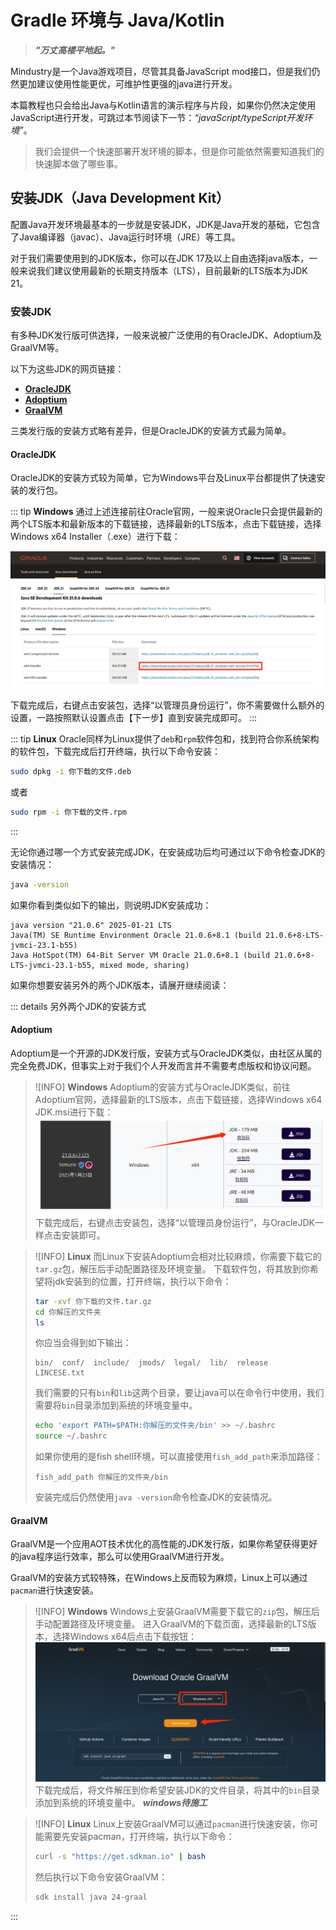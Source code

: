 # Gradle 环境与 Java/Kotlin

> ***"万丈高楼平地起。"***

Mindustry是一个Java游戏项目，尽管其具备JavaScript mod接口，但是我们仍然更加建议使用性能更优，可维护性更强的java进行开发。

本篇教程也只会给出Java与Kotlin语言的演示程序与片段，如果你仍然决定使用JavaScript进行开发，可跳过本节阅读下一节：*“javaScript/typeScript开发环境”*。

> 我们会提供一个快速部署开发环境的脚本，但是你可能依然需要知道我们的快速脚本做了哪些事。

## 安装JDK（Java Development Kit）

配置Java开发环境最基本的一步就是安装JDK，JDK是Java开发的基础，它包含了Java编译器（javac）、Java运行时环境（JRE）等工具。

对于我们需要使用到的JDK版本，你可以在JDK 17及以上自由选择java版本，一般来说我们建议使用最新的长期支持版本（LTS），目前最新的LTS版本为JDK 21。

### 安装JDK

有多种JDK发行版可供选择，一般来说被广泛使用的有OracleJDK、Adoptium及GraalVM等。

以下为这些JDK的网页链接：

- [**OracleJDK**](https://www.oracle.com/java/technologies/javase-jdk21-downloads.html)
- [**Adoptium**](https://adoptium.net/)
- [**GraalVM**](https://www.graalvm.org/)

三类发行版的安装方式略有差异，但是OracleJDK的安装方式最为简单。

#### OracleJDK

OracleJDK的安装方式较为简单，它为Windows平台及Linux平台都提供了快速安装的发行包。

::: tip **Windows**
通过上述连接前往Oracle官网，一般来说Oracle只会提供最新的两个LTS版本和最新版本的下载链接，选择最新的LTS版本，点击下载链接，选择Windows x64 Installer（.exe）进行下载：

![download-oracle](./imgs/download-oracle.png)

下载完成后，右键点击安装包，选择“以管理员身份运行”，你不需要做什么额外的设置，一路按照默认设置点击【下一步】直到安装完成即可。
:::

::: tip **Linux**
Oracle同样为Linux提供了`deb`和`rpm`软件包和，找到符合你系统架构的软件包，下载完成后打开终端，执行以下命令安装：

```bash
sudo dpkg -i 你下载的文件.deb
```

或者

```bash
sudo rpm -i 你下载的文件.rpm
```

:::

无论你通过哪一个方式安装完成JDK，在安装成功后均可通过以下命令检查JDK的安装情况：

```bash
java -version
```

如果你看到类似如下的输出，则说明JDK安装成功：

```
java version "21.0.6" 2025-01-21 LTS
Java(TM) SE Runtime Environment Oracle 21.0.6+8.1 (build 21.0.6+8-LTS-jvmci-23.1-b55)
Java HotSpot(TM) 64-Bit Server VM Oracle 21.0.6+8.1 (build 21.0.6+8-LTS-jvmci-23.1-b55, mixed mode, sharing)
```

如果你想要安装另外的两个JDK版本，请展开继续阅读：

::: details 另外两个JDK的安装方式

#### Adoptium

Adoptium是一个开源的JDK发行版，安装方式与OracleJDK类似，由社区从属的完全免费JDK，但事实上对于我们个人开发而言并不需要考虑版权和协议问题。

> ![INFO] **Windows**
> Adoptium的安装方式与OracleJDK类似，前往Adoptium官网，选择最新的LTS版本，点击下载链接，选择Windows x64 JDK.msi进行下载：
> ![download-adoptium](./imgs/download-adoptium.png)
> 下载完成后，右键点击安装包，选择“以管理员身份运行”，与OracleJDK一样点击安装即可。

> ![INFO] **Linux**
> 而Linux下安装Adoptium会相对比较麻烦，你需要下载它的`tar.gz`包，解压后手动配置路径及环境变量。
> 下载软件包，将其放到你希望将jdk安装到的位置，打开终端，执行以下命令：
> ```bash
> tar -xvf 你下载的文件.tar.gz
> cd 你解压的文件夹
> ls
> ```
> 你应当会得到如下输出：
> ```
> bin/  conf/  include/  jmods/  legal/  lib/  release  LINCESE.txt
> ```
> 我们需要的只有`bin`和`lib`这两个目录，要让java可以在命令行中使用，我们需要将`bin`目录添加到系统的环境变量中。
> ```bash
> echo 'export PATH=$PATH:你解压的文件夹/bin' >> ~/.bashrc
> source ~/.bashrc
> ```
> 如果你使用的是fish shell环境，可以直接使用`fish_add_path`来添加路径：
> ```fish
> fish_add_path 你解压的文件夹/bin
> ```
> 安装完成后仍然使用`java -version`命令检查JDK的安装情况。

#### GraalVM

GraalVM是一个应用AOT技术优化的高性能的JDK发行版，如果你希望获得更好的java程序运行效率，那么可以使用GraalVM进行开发。

GraalVM的安装方式较特殊，在Windows上反而较为麻烦，Linux上可以通过`pacman`进行快速安装。

> ![INFO] **Windows**
> Windows上安装GraalVM需要下载它的`zip`包，解压后手动配置路径及环境变量。
> 进入GraalVM的下载页面，选择最新的LTS版本，选择Windows x64后点击下载按钮：
> ![download-graalvm](./imgs/download-graal.png)
> 下载完成后，将文件解压到你希望安装JDK的文件目录，将其中的`bin`目录添加到系统的环境变量中。
> ***windows待施工***

> ![INFO] **Linux**
> Linux上安装GraalVM可以通过`pacman`进行快速安装，你可能需要先安装pacman，打开终端，执行以下命令：
> ```bash
> curl -s "https://get.sdkman.io" | bash
> ```
> 然后执行以下命令安装GraalVM：
> ```bash
> sdk install java 24-graal
> ```

:::